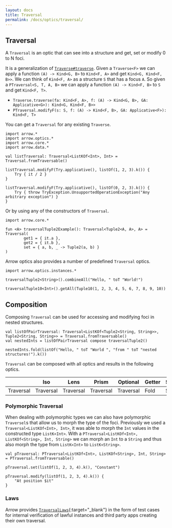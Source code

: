 ```yaml
---
layout: docs
title: Traversal
permalink: /docs/optics/traversal/
---
```


## Traversal
A `Traversal` is an optic that can see into a structure and get, set or modify 0 to N foci.

It is a generalization of [`Traverse#traverse`](/docs/typeclasses/traverse). Given a `Traverse<F>` we can apply a function `(A) -> Kind<G, B>` to `Kind<F, A>` and get `Kind<G, Kind<F, B>>`.
We can think of `Kind<F, A>` as a structure `S` that has a focus `A`. So given a `PTraversal<S, T, A, B>` we can apply a function `(A) -> Kind<F, B>` to `S` and get `Kind<F, T>`.

 - `Traverse.traverse(fa: Kind<F, A>, f: (A) -> Kind<G, B>, GA: Applicative<G>): Kind<G, Kind<F, B>>`
 - `PTraversal.modifyF(s: S, f: (A) -> Kind<F, B>, GA: Applicative<F>): Kind<F, T>`

You can get a `Traversal` for any existing `Traverse`.

```kotlin:ank
import arrow.*
import arrow.optics.*
import arrow.core.*
import arrow.data.*

val listTraversal: Traversal<ListKOf<Int>, Int> = Traversal.fromTraversable()

listTraversal.modifyF(Try.applicative(), listOf(1, 2, 3).k()) {
    Try { it / 2 }
}
```
```kotlin:ank
listTraversal.modifyF(Try.applicative(), listOf(0, 2, 3).k()) {
    Try { throw TryException.UnsupportedOperationException("Any arbitrary exception") }
}
```

Or by using any of the constructors of `Traversal`.

```kotlin:ank
import arrow.core.*

fun <A> traversalTuple2Example(): Traversal<Tuple2<A, A>, A> = Traversal(
        get1 = { it.a },
        get2 = { it.b },
        set = { a, b, _ -> Tuple2(a, b) }
)
```

Arrow optics also provides a number of predefined `Traversal` optics.

```kotlin:ank
import arrow.optics.instances.*

traversalTuple2<String>().combineAll("Hello, " toT "World!")
```
```kotlin:ank
traversalTuple10<Int>().getAll(Tuple10(1, 2, 3, 4, 5, 6, 7, 8, 9, 10))
```

## Composition

Composing `Traversal` can be used for accessing and modifying foci in nested structures.

```kotlin:ank
val listOfPairTraversal: Traversal<ListKOf<Tuple2<String, String>>, Tuple2<String, String>> = Traversal.fromTraversable()
val nestedInts = listOfPairTraversal compose traversalTuple2()

nestedInts.fold(listOf("Hello, " toT "World ", "from " toT "nested structures!").k())
```

`Traversal` can be composed with all optics and results in the following optics.

|   | Iso | Lens | Prism |Optional | Getter | Setter | Fold | Traversal |
| --- | --- | --- | --- |--- | --- | --- | --- | --- |
| Traversal | Traversal | Traversal | Traversal | Traversal | Fold | Setter | Fold | Traversal |

### Polymorphic Traversal

When dealing with polymorphic types we can also have polymorphic `Traversel`s that allow us to morph the type of the foci.
Previously we used a `Traversal<ListKOf<Int>, Int>`, it was able to morph the `Int` values in the constructed type `ListK<Int>`.
With a `PTraversal<ListKOf<Int>, ListKOf<String>, Int, String>` we can morph an `Int` to a `String` and thus also morph the type from `ListK<Int>` to `ListK<String>`.

```kotlin:ank
val pTraversal: PTraversal<ListKOf<Int>, ListKOf<String>, Int, String> = PTraversal.fromTraversable()

pTraversal.set(listOf(1, 2, 3, 4).k(), "Constant")
```
```kotlin:ank
pTraversal.modify(listOf(1, 2, 3, 4).k()) {
    "At position $it"
}
```

### Laws

Arrow provides [`TraversalLaws`][traversal_laws_source]{:target="_blank"} in the form of test cases for internal verification of lawful instances and third party apps creating their own traversal.

[traversal_laws_source]: https://github.com/arrow-kt/arrow/blob/master/arrow-test/src/main/kotlin/arrow/laws/TraversalLaws.kt
